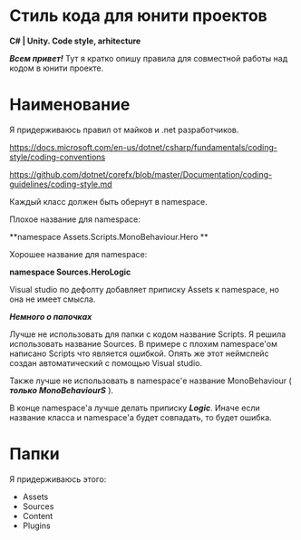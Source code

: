 # Стиль кода для юнити проектов
**C# | Unity. Code style, arhitecture**

***Всем привет!***
Тут я кратко опишу правила для совместной работы над кодом в юнити проекте.

# Наименование

Я придерживаюсь правил от майков и .net разработчиков.

https://docs.microsoft.com/en-us/dotnet/csharp/fundamentals/coding-style/coding-conventions

https://github.com/dotnet/corefx/blob/master/Documentation/coding-guidelines/coding-style.md

Каждый класс должен быть обернут в namespace.

Плохое название для namespace:

**namespace Assets.Scripts.MonoBehaviour.Hero **

Хорошее название для namespace:

**namespace Sources.HeroLogic**

Visual studio по дефолту добавляет приписку Assets к namespace, но она не имеет смысла.

***Немного о папочках***

Лучше не использовать для папки с кодом название Scripts. Я решила использовать название Sources. В примере с плохим namespace'ом написано Scripts что является ошибкой. Опять же этот неймспейс создан автоматический с помощью Visual studio.

Также лучше не использовать в namespace'е название MonoBehaviour ( ***только MonoBehaviourS*** ).

В конце namespace'a лучше делать приписку ***Logic***. Иначе если название класса и namespace'а будет совпадать, то будет ошибка.

# Папки

Я придерживаюсь этого:

- Assets
- Sources
- Content
- Plugins
